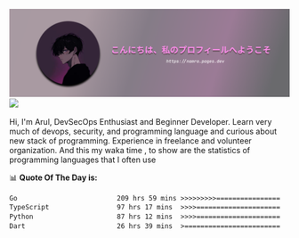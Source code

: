 ![banner](.github/profile-markdown.png)
<img src="https://user-images.githubusercontent.com/73097560/115834477-dbab4500-a447-11eb-908a-139a6edaec5c.gif"></p>

Hi, I'm Arul, DevSecOps Enthusiast and Beginner Developer. Learn very much of devops, security, and programming language and curious about new stack of programming. Experience in freelance and volunteer organization. And this my waka time , to show are the statistics of programming languages that I often use

📊 **Quote Of The Day is:**
<!--START_SECTION:waka-->

```txt
Go                         209 hrs 59 mins >>>>>>>>>================   34.77 %
TypeScript                 97 hrs 17 mins  >>>>=====================   16.11 %
Python                     87 hrs 12 mins  >>>>=====================   14.44 %
Dart                       26 hrs 39 mins  >========================   04.41 %
```

<!--END_SECTION:waka-->
